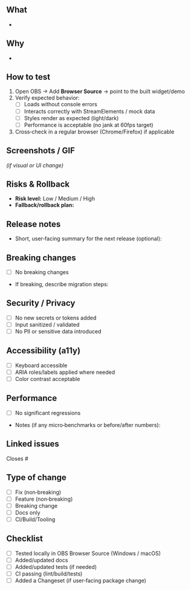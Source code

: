 <!--
Thanks for the PR! Fill out what's relevant. Comments like this won't appear when rendered.
-->

## What
-

## Why
-

## How to test
1. Open OBS → Add **Browser Source** → point to the built widget/demo
2. Verify expected behavior: 
   - [ ] Loads without console errors
   - [ ] Interacts correctly with StreamElements / mock data
   - [ ] Styles render as expected (light/dark)
   - [ ] Performance is acceptable (no jank at 60fps target)
3. Cross‑check in a regular browser (Chrome/Firefox) if applicable

## Screenshots / GIF
_(if visual or UI change)_

## Risks & Rollback
- **Risk level:** Low / Medium / High
- **Fallback/rollback plan:**

## Release notes
- Short, user‑facing summary for the next release (optional):

## Breaking changes
- [ ] No breaking changes
- If breaking, describe migration steps:

## Security / Privacy
- [ ] No new secrets or tokens added
- [ ] Input sanitized / validated
- [ ] No PII or sensitive data introduced

## Accessibility (a11y)
- [ ] Keyboard accessible
- [ ] ARIA roles/labels applied where needed
- [ ] Color contrast acceptable

## Performance
- [ ] No significant regressions
- Notes (if any micro‑benchmarks or before/after numbers):

## Linked issues
Closes #

## Type of change
- [ ] Fix (non‑breaking)
- [ ] Feature (non‑breaking)
- [ ] Breaking change
- [ ] Docs only
- [ ] CI/Build/Tooling

## Checklist
- [ ] Tested locally in OBS Browser Source (Windows / macOS)
- [ ] Added/updated docs
- [ ] Added/updated tests (if needed)
- [ ] CI passing (lint/build/tests)
- [ ] Added a Changeset (if user‑facing package change)

<!-- Optional: auto‑request reviewers via CODEOWNERS; keep titles consistent for Changesets and Release notes. -->
